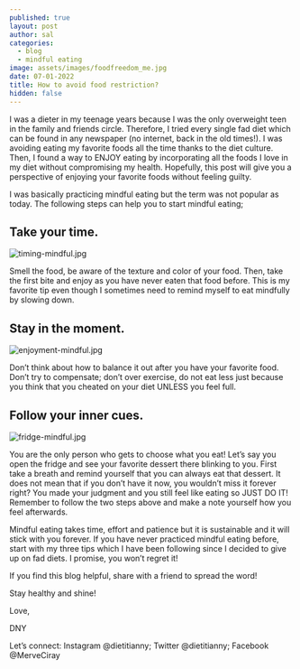 ```yaml
---
published: true
layout: post
author: sal
categories:
  - blog
  - mindful eating
image: assets/images/foodfreedom_me.jpg
date: 07-01-2022
title: How to avoid food restriction?
hidden: false
---
```



I was a dieter in my teenage years because I was the only overweight teen in the family and friends circle. Therefore, I tried every single fad diet which can be found in any newspaper (no internet, back in the old times!). I was avoiding eating my favorite foods all the time thanks to the diet culture. Then, I found a way to ENJOY eating by incorporating all the foods I love in my diet without compromising my health. 
Hopefully, this post will give you a perspective of enjoying your favorite foods without feeling guilty.

I was basically practicing mindful eating but the term was not popular as today. 
The following steps can help you to start mindful eating; 

## Take your time.

![timing-mindful.jpg]({{site.baseurl}}/assets/images/timing-mindful.jpg)

Smell the food, be aware of the texture and color of your food. Then, take the first bite and enjoy as you have never eaten that food before. This is my favorite tip even though I sometimes need to remind myself to eat mindfully by slowing down.

## Stay in the moment.

![enjoyment-mindful.jpg]({{site.baseurl}}/assets/images/enjoyment-mindful.jpg)

Don’t think about how to balance it out after you have your favorite food. Don’t try to compensate; don’t over exercise, do not eat less just because you think that you cheated on your diet UNLESS you feel full.

## Follow your inner cues.

![fridge-mindful.jpg]({{site.baseurl}}/assets/images/fridge-mindful.jpg)

You are the only person who gets to choose what you eat! Let’s say you open the fridge and see your favorite dessert there blinking to you. First take a breath and  remind yourself that you can always eat that dessert. It does not mean that if you don’t have it now, you wouldn’t miss it forever right? You made your judgment and you still feel like eating so JUST DO IT! Remember to follow the two steps above and make a note yourself how you feel afterwards.

Mindful eating takes time, effort and patience but it is sustainable and it will stick with you forever. If you have never practiced mindful eating before, start with my three tips which I have been following since I decided to give up on fad diets. I promise, you won’t regret it! 

If you find this blog helpful, share with a friend to spread the word!

Stay healthy and shine!
 
Love,

DNY

Let’s connect: Instagram @dietitianny; Twitter @dietitianny; Facebook @MerveCiray
